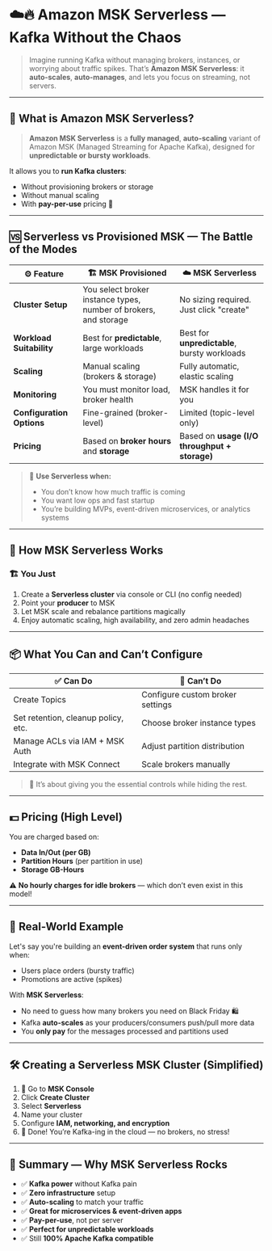 # ☁️🔥 Amazon MSK Serverless — Kafka Without the Chaos

> Imagine running Kafka without managing brokers, instances, or worrying about traffic spikes. That’s **Amazon MSK Serverless**: it **auto-scales**, **auto-manages**, and lets you focus on streaming, not servers.

---

## 🧠 What is Amazon MSK Serverless?

> **Amazon MSK Serverless** is a **fully managed**, **auto-scaling** variant of Amazon MSK (Managed Streaming for Apache Kafka), designed for **unpredictable or bursty workloads**.

It allows you to **run Kafka clusters**:

- Without provisioning brokers or storage
- Without manual scaling
- With **pay-per-use** pricing 💸

---

## 🆚 Serverless vs Provisioned MSK — The Battle of the Modes

| ⚙️ Feature                | 🏗️ MSK Provisioned                                               | ☁️ MSK Serverless                             |
| ------------------------- | ---------------------------------------------------------------- | --------------------------------------------- |
| **Cluster Setup**         | You select broker instance types, number of brokers, and storage | No sizing required. Just click "create"       |
| **Workload Suitability**  | Best for **predictable**, large workloads                        | Best for **unpredictable**, bursty workloads  |
| **Scaling**               | Manual scaling (brokers & storage)                               | Fully automatic, elastic scaling              |
| **Monitoring**            | You must monitor load, broker health                             | MSK handles it for you                        |
| **Configuration Options** | Fine-grained (broker-level)                                      | Limited (topic-level only)                    |
| **Pricing**               | Based on **broker hours** and **storage**                        | Based on **usage (I/O throughput + storage)** |

> 🧪 **Use Serverless when:**
>
> - You don’t know how much traffic is coming
> - You want low ops and fast startup
> - You’re building MVPs, event-driven microservices, or analytics systems

---

## 🚀 How MSK Serverless Works

### 🏗️ You Just

1. Create a **Serverless cluster** via console or CLI (no config needed)
2. Point your **producer** to MSK
3. Let MSK scale and rebalance partitions magically
4. Enjoy automatic scaling, high availability, and zero admin headaches

---

## 📦 What You Can and Can’t Configure

| ✅ Can Do                           | 🚫 Can’t Do                      |
| ----------------------------------- | -------------------------------- |
| Create Topics                       | Configure custom broker settings |
| Set retention, cleanup policy, etc. | Choose broker instance types     |
| Manage ACLs via IAM + MSK Auth      | Adjust partition distribution    |
| Integrate with MSK Connect          | Scale brokers manually           |

> 🎯 It’s about giving you the essential controls while hiding the rest.

---

## 💵 Pricing (High Level)

You are charged based on:

- **Data In/Out (per GB)**
- **Partition Hours** (per partition in use)
- **Storage GB-Hours**

⚠️ **No hourly charges for idle brokers** — which don’t even exist in this model!

---

## 🧠 Real-World Example

Let's say you're building an **event-driven order system** that runs only when:

- Users place orders (bursty traffic)
- Promotions are active (spikes)

With **MSK Serverless**:

- No need to guess how many brokers you need on Black Friday 🛍️
- Kafka **auto-scales** as your producers/consumers push/pull more data
- You **only pay** for the messages processed and partitions used

---

## 🛠️ Creating a Serverless MSK Cluster (Simplified)

1. 🧭 Go to **MSK Console**
2. Click **Create Cluster**
3. Select **Serverless**
4. Name your cluster
5. Configure **IAM, networking, and encryption**
6. 🎉 Done! You’re Kafka-ing in the cloud — no brokers, no stress!

---

## 🧠 Summary — Why MSK Serverless Rocks

- ✅ **Kafka power** without Kafka pain
- ✅ **Zero infrastructure** setup
- ✅ **Auto-scaling** to match your traffic
- ✅ **Great for microservices & event-driven apps**
- ✅ **Pay-per-use**, not per server
- ✅ **Perfect for unpredictable workloads**
- ✅ Still **100% Apache Kafka compatible**
